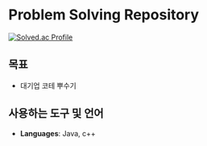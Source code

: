 # Problem Solving Repository

[![Solved.ac Profile](http://mazassumnida.wtf/api/v2/generate_badge?boj=geniusjun4663)](https://solved.ac/profile/geniusjun4663)


## 목표

- 대기업 코테 뿌수기

## 사용하는 도구 및 언어

- **Languages**: Java, c++
